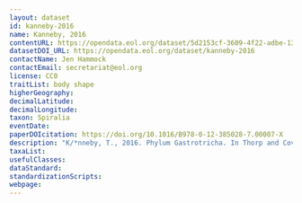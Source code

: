 ```yaml
---
layout: dataset
id: kanneby-2016
name: Kanneby, 2016
contentURL: https://opendata.eol.org/dataset/5d2153cf-3609-4f22-adbe-1361dcf7276d/resource/cc57f14a-7e1a-483d-8294-d2b7b1843524/download/kanneby.zip
datasetDOI_URL: https://opendata.eol.org/dataset/kanneby-2016
contactName: Jen Hammock
contactEmail: secretariat@eol.org
license: CC0
traitList: body shape
higherGeography:
decimalLatitude:
decimalLongitude:
taxon: Spiralia
eventDate:
paperDOIcitation: https://doi.org/10.1016/B978-0-12-385028-7.00007-X
description: "K/*nneby, T., 2016. Phylum Gastrotricha. In Thorp and Covich's Freshwater Invertebrates (pp. 115-130). Academic Press. https://doi.org/10.1016/B978-0-12-385028-7.00007-X"
taxaList: 
usefulClasses:
dataStandard:
standardizationScripts:
webpage:
---
```


